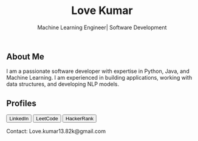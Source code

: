 <!---
Lovekumar-Creative/Lovekumar-Creative is a ✨ special ✨ repository because its `README.md` (this file) appears on your GitHub profile.
You can click the Preview link to take a look at your changes.
--->
<!DOCTYPE html>
<html lang="en">
<head>
    <meta charset="UTF-8">
    <meta name="viewport" content="width=device-width, initial-scale=1.0">
    <link rel="stylesheet" href="styles.css">
</head>
<body>
    <header>
        <h1>Love Kumar</h1>
        <p>Machine Learning Engineer| Software Development</p>
    </header>
    <section class="about">
        <h2>About Me</h2>
        <p>I am a passionate software developer with expertise in Python, Java, and Machine Learning. I am experienced in building applications, working with data structures, and developing NLP models.</p>
    </section>
    <section class="links">
        <h2>Profiles</h2>
        <button onclick="window.open('https://www.linkedin.com/in/love-kumar-b30778258/', '_blank')">LinkedIn</button>
        <button onclick="window.open('https://leetcode.com/u/Lovekumar-Creative/', '_blank')">LeetCode</button>
        <button onclick="window.open('https://www.hackerrank.com/profile/lovechaudhary941', '_blank')">HackerRank</button> 
    </section>
    <footer>
        <p>Contact: Love.kumar13.82k@gmail.com</p>
    </footer>
</body>
</html>
